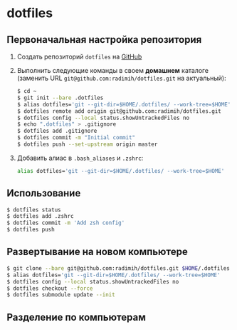 # dotfiles

## Первоначальная настройка репозитория

1. Создать репозиторий `dotfiles` на [GitHub](https://github.com)

1. Выполнить следующие команды в своем **домашнем** каталоге (заменить URL `git@github.com:radimih/dotfiles.git` на актуальный):
    ```bash
    $ cd ~
    $ git init --bare .dotfiles
    $ alias dotfiles='git --git-dir=$HOME/.dotfiles/ --work-tree=$HOME'
    $ dotfiles remote add origin git@github.com:radimih/dotfiles.git
    $ dotfiles config --local status.showUntrackedFiles no
    $ echo ".dotfiles" > .gitignore
    $ dotfiles add .gitignore
    $ dotfiles commit -m "Initial commit"
    $ dotfiles push --set-upstream origin master
    ```

1. Добавить алиас в `.bash_aliases` и `.zshrc`:
    ```bash
    alias dotfiles='git --git-dir=$HOME/.dotfiles/ --work-tree=$HOME'
    ```

## Использование

```bash
$ dotfiles status
$ dotfiles add .zshrc
$ dotfiles commit -m 'Add zsh config'
$ dotfiles push
```

## Развертывание на новом компьютере

```bash
$ git clone --bare git@github.com:radimih/dotfiles.git $HOME/.dotfiles
$ alias dotfiles='git --git-dir=$HOME/.dotfiles/ --work-tree=$HOME'
$ dotfiles config --local status.showUntrackedFiles no
$ dotfiles checkout --force
$ dotfiles submodule update --init
```

## Разделение по компьютерам

